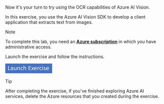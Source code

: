 Now it's your turn to try using the OCR capabilities of Azure AI Vision.

In this exercise, you use the Azure AI Vision SDK to develop a client application that extracts text from images.

> [!NOTE]
> To complete this lab, you need an **[Azure subscription](https://azure.microsoft.com/free?azure-portal=true)** in which you have administrative access.

Launch the exercise and follow the instructions.

[![Button to launch exercise.](../media/launch-exercise.png)](https://go.microsoft.com/fwlink/?linkid=2320100&azure-portal=true)

> [!TIP]
> After completing the exercise, if you've finished exploring Azure AI services, delete the Azure resources that you created during the exercise.
